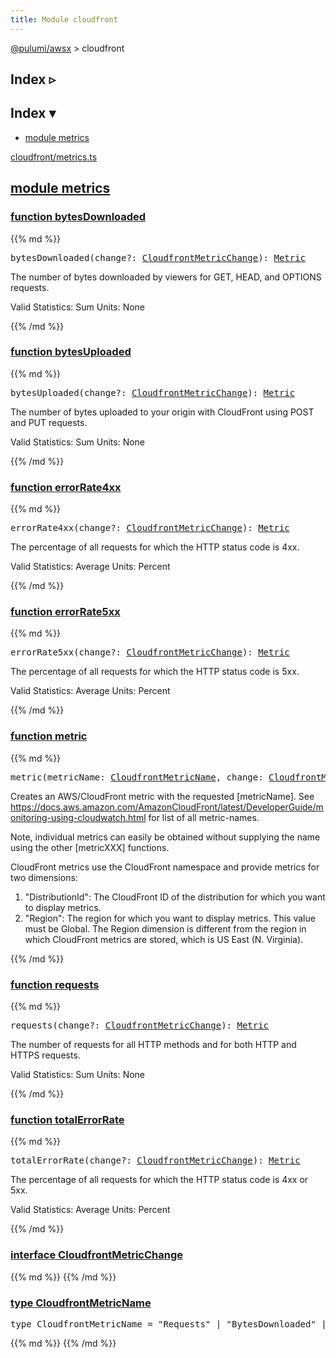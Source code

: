 ```yaml
---
title: Module cloudfront
---
```


<!-- WARNING: this page was generated by a tool. Do not edit it by hand. -->
<!-- To change it, please see https://github.com/pulumi/docs/tree/master/tools/tscdocgen. -->

<a href="../">@pulumi/awsx</a> &gt; cloudfront

<div class="toggleVisible">
<div class="collapsed">
<h2 class="pdoc-module-header toggleButton" title="Click to show Index">Index ▹</h2>
</div>
<div class="expanded">
<h2 class="pdoc-module-header toggleButton" title="Click to hide Index">Index ▾</h2>
<div class="pdoc-module-contents">
<ul>
<li><a href="#metrics">module metrics</a></li>
</ul>

<a href="https://github.com/pulumi/pulumi-awsx/blob/d7172185ce5e13c69ba3eb7852ccda33e423f0b9/nodejs/awsx/cloudfront/metrics.ts">cloudfront/metrics.ts</a> 
</div>
</div>
</div>


<h2 class="pdoc-module-header" id="metrics">
<a class="pdoc-member-name" href="https://github.com/pulumi/pulumi-awsx/blob/d7172185ce5e13c69ba3eb7852ccda33e423f0b9/nodejs/awsx/cloudfront/metrics.ts#L20">module <b>metrics</b></a>
</h2>
<div class="pdoc-module-contents">
<h3 class="pdoc-member-header" id="bytesDownloaded">
<a class="pdoc-child-name" href="https://github.com/pulumi/pulumi-awsx/blob/d7172185ce5e13c69ba3eb7852ccda33e423f0b9/nodejs/awsx/cloudfront/metrics.ts#L87">function <b>bytesDownloaded</b></a>
</h3>
<div class="pdoc-member-contents">
{{% md %}}

<pre class="highlight"><span class='kd'></span>bytesDownloaded(change?: <a href='#CloudfrontMetricChange'>CloudfrontMetricChange</a>): <a href='#Metric'>Metric</a></pre>


The number of bytes downloaded by viewers for GET, HEAD, and OPTIONS requests.

Valid Statistics: Sum
Units: None

{{% /md %}}
</div>
<h3 class="pdoc-member-header" id="bytesUploaded">
<a class="pdoc-child-name" href="https://github.com/pulumi/pulumi-awsx/blob/d7172185ce5e13c69ba3eb7852ccda33e423f0b9/nodejs/awsx/cloudfront/metrics.ts#L97">function <b>bytesUploaded</b></a>
</h3>
<div class="pdoc-member-contents">
{{% md %}}

<pre class="highlight"><span class='kd'></span>bytesUploaded(change?: <a href='#CloudfrontMetricChange'>CloudfrontMetricChange</a>): <a href='#Metric'>Metric</a></pre>


The number of bytes uploaded to your origin with CloudFront using POST and PUT requests.

Valid Statistics: Sum
Units: None

{{% /md %}}
</div>
<h3 class="pdoc-member-header" id="errorRate4xx">
<a class="pdoc-child-name" href="https://github.com/pulumi/pulumi-awsx/blob/d7172185ce5e13c69ba3eb7852ccda33e423f0b9/nodejs/awsx/cloudfront/metrics.ts#L117">function <b>errorRate4xx</b></a>
</h3>
<div class="pdoc-member-contents">
{{% md %}}

<pre class="highlight"><span class='kd'></span>errorRate4xx(change?: <a href='#CloudfrontMetricChange'>CloudfrontMetricChange</a>): <a href='#Metric'>Metric</a></pre>


The percentage of all requests for which the HTTP status code is 4xx.

Valid Statistics: Average
Units: Percent

{{% /md %}}
</div>
<h3 class="pdoc-member-header" id="errorRate5xx">
<a class="pdoc-child-name" href="https://github.com/pulumi/pulumi-awsx/blob/d7172185ce5e13c69ba3eb7852ccda33e423f0b9/nodejs/awsx/cloudfront/metrics.ts#L127">function <b>errorRate5xx</b></a>
</h3>
<div class="pdoc-member-contents">
{{% md %}}

<pre class="highlight"><span class='kd'></span>errorRate5xx(change?: <a href='#CloudfrontMetricChange'>CloudfrontMetricChange</a>): <a href='#Metric'>Metric</a></pre>


The percentage of all requests for which the HTTP status code is 5xx.

Valid Statistics: Average
Units: Percent

{{% /md %}}
</div>
<h3 class="pdoc-member-header" id="metric">
<a class="pdoc-child-name" href="https://github.com/pulumi/pulumi-awsx/blob/d7172185ce5e13c69ba3eb7852ccda33e423f0b9/nodejs/awsx/cloudfront/metrics.ts#L54">function <b>metric</b></a>
</h3>
<div class="pdoc-member-contents">
{{% md %}}

<pre class="highlight"><span class='kd'></span>metric(metricName: <a href='#CloudfrontMetricName'>CloudfrontMetricName</a>, change: <a href='#CloudfrontMetricChange'>CloudfrontMetricChange</a>): <a href='#Metric'>Metric</a></pre>


Creates an AWS/CloudFront metric with the requested [metricName]. See
https://docs.aws.amazon.com/AmazonCloudFront/latest/DeveloperGuide/monitoring-using-cloudwatch.html
for list of all metric-names.

Note, individual metrics can easily be obtained without supplying the name using the other
[metricXXX] functions.

CloudFront metrics use the CloudFront namespace and provide metrics for two dimensions:

1. "DistributionId": The CloudFront ID of the distribution for which you want to display metrics.
2. "Region": The region for which you want to display metrics. This value must be Global. The
   Region dimension is different from the region in which CloudFront metrics are stored, which is
   US East (N. Virginia).

{{% /md %}}
</div>
<h3 class="pdoc-member-header" id="requests">
<a class="pdoc-child-name" href="https://github.com/pulumi/pulumi-awsx/blob/d7172185ce5e13c69ba3eb7852ccda33e423f0b9/nodejs/awsx/cloudfront/metrics.ts#L77">function <b>requests</b></a>
</h3>
<div class="pdoc-member-contents">
{{% md %}}

<pre class="highlight"><span class='kd'></span>requests(change?: <a href='#CloudfrontMetricChange'>CloudfrontMetricChange</a>): <a href='#Metric'>Metric</a></pre>


The number of requests for all HTTP methods and for both HTTP and HTTPS requests.

Valid Statistics: Sum
Units: None

{{% /md %}}
</div>
<h3 class="pdoc-member-header" id="totalErrorRate">
<a class="pdoc-child-name" href="https://github.com/pulumi/pulumi-awsx/blob/d7172185ce5e13c69ba3eb7852ccda33e423f0b9/nodejs/awsx/cloudfront/metrics.ts#L107">function <b>totalErrorRate</b></a>
</h3>
<div class="pdoc-member-contents">
{{% md %}}

<pre class="highlight"><span class='kd'></span>totalErrorRate(change?: <a href='#CloudfrontMetricChange'>CloudfrontMetricChange</a>): <a href='#Metric'>Metric</a></pre>


The percentage of all requests for which the HTTP status code is 4xx or 5xx.

Valid Statistics: Average
Units: Percent

{{% /md %}}
</div>
<h3 class="pdoc-member-header" id="CloudfrontMetricChange">
<a class="pdoc-child-name" href="https://github.com/pulumi/pulumi-awsx/blob/d7172185ce5e13c69ba3eb7852ccda33e423f0b9/nodejs/awsx/cloudfront/metrics.ts#L25">interface <b>CloudfrontMetricChange</b></a>
</h3>
<div class="pdoc-member-contents">
{{% md %}}
{{% /md %}}
</div>
<h3 class="pdoc-member-header" id="CloudfrontMetricName">
<a class="pdoc-child-name" href="https://github.com/pulumi/pulumi-awsx/blob/d7172185ce5e13c69ba3eb7852ccda33e423f0b9/nodejs/awsx/cloudfront/metrics.ts#L21">type <b>CloudfrontMetricName</b></a>
</h3>
<div class="pdoc-member-contents">
<pre class="highlight"><span class='kd'>type</span> CloudfrontMetricName = <span class='s2'>"Requests"</span> | <span class='s2'>"BytesDownloaded"</span> | <span class='s2'>"BytesUploaded"</span> | <span class='s2'>"TotalErrorRate"</span> | <span class='s2'>"4xxErrorRate"</span> | <span class='s2'>"5xxErrorRate"</span>;</pre>
{{% md %}}
{{% /md %}}
</div>
</div>
